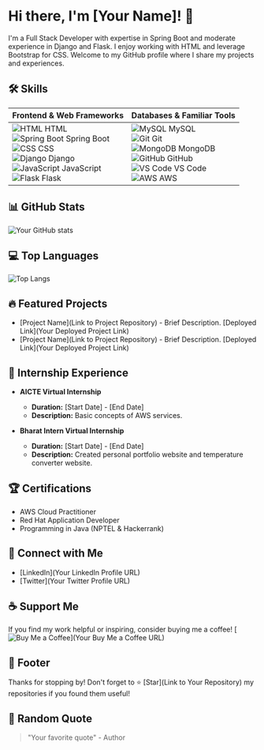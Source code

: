 <!-- Your Name or Project Title -->
# Hi there, I'm [Your Name]! 👋
<!-- Brief Description -->
I'm a Full Stack Developer with expertise in Spring Boot and moderate experience in Django and Flask. I enjoy working with HTML and leverage Bootstrap for CSS. Welcome to my GitHub profile where I share my projects and experiences.

<!-- Skills -->
## 🛠️ Skills

| Frontend & Web Frameworks | Databases & Familiar Tools |
| --------------------------| --------------------------|
| ![HTML](https://img.icons8.com/color/48/000000/html-5--v1.png) HTML<br>![Spring Boot](https://img.icons8.com/color/48/000000/spring-logo.png) Spring Boot<br>![CSS](https://img.icons8.com/color/48/000000/css3.png) CSS<br>![Django](https://img.icons8.com/color/48/000000/django.png) Django<br>![JavaScript](https://img.icons8.com/color/48/000000/javascript--v1.png) JavaScript<br>![Flask](https://img.icons8.com/color/48/000000/flask.png) Flask | ![MySQL](https://img.icons8.com/color/48/000000/mysql-logo.png) MySQL<br>![Git](https://img.icons8.com/color/48/000000/git.png) Git<br>![MongoDB](https://img.icons8.com/color/48/000000/mongodb.png) MongoDB<br>![GitHub](https://img.icons8.com/material-sharp/48/000000/github.png) GitHub<br>![VS Code](https://img.icons8.com/color/48/000000/visual-studio-code-2019.png) VS Code<br>![AWS](https://img.icons8.com/color/48/000000/amazon-web-services.png) AWS |



<!-- GitHub Stats -->
## 📊 GitHub Stats
![Your GitHub stats](https://github-readme-stats.vercel.app/api?username=YourGitHubUsername&show_icons=true&theme=radical)

<!-- Top Languages -->
## 💻 Top Languages
![Top Langs](https://github-readme-stats.vercel.app/api/top-langs/?username=YourGitHubUsername&layout=compact&theme=radical)

<!-- Featured Projects -->
## 🔥 Featured Projects
- [Project Name](Link to Project Repository) - Brief Description. [Deployed Link](Your Deployed Project Link)
- [Project Name](Link to Project Repository) - Brief Description. [Deployed Link](Your Deployed Project Link)

<!-- Internship Experience -->
## 🚀 Internship Experience
- **AICTE Virtual Internship**
  - **Duration:** [Start Date] - [End Date]
  - **Description:** Basic concepts of AWS services.

- **Bharat Intern Virtual Internship**
  - **Duration:** [Start Date] - [End Date]
  - **Description:** Created personal portfolio website and temperature converter website.

<!-- Certifications -->
## 🏆 Certifications
- AWS Cloud Practitioner
- Red Hat Application Developer
- Programming in Java (NPTEL & Hackerrank)

<!-- Connect with Me -->
## 🌟 Connect with Me
- [LinkedIn](Your LinkedIn Profile URL)
- [Twitter](Your Twitter Profile URL)

<!-- Support Me -->
## ☕ Support Me
If you find my work helpful or inspiring, consider buying me a coffee!
[![Buy Me a Coffee](https://img.shields.io/badge/Buy%20Me%20a%20Coffee-donate-orange.svg)](Your Buy Me a Coffee URL)

<!-- Footer -->
## 📝 Footer
Thanks for stopping by! Don't forget to ⭐️ [Star](Link to Your Repository) my repositories if you found them useful!

<!-- Random Quote -->
## 🧠 Random Quote
> "Your favorite quote" - Author
